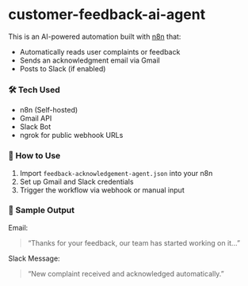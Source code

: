 # customer-feedback-ai-agent

This is an AI-powered automation built with [n8n](https://n8n.io) that:

- Automatically reads user complaints or feedback
- Sends an acknowledgment email via Gmail
- Posts to Slack (if enabled)

### 🛠 Tech Used
- n8n (Self-hosted)
- Gmail API
- Slack Bot
- ngrok for public webhook URLs

### 🚀 How to Use
1. Import `feedback-acknowledgement-agent.json` into your n8n
2. Set up Gmail and Slack credentials
3. Trigger the workflow via webhook or manual input

### 🤖 Sample Output
Email:
> “Thanks for your feedback, our team has started working on it...”

Slack Message:
> “New complaint received and acknowledged automatically.”
